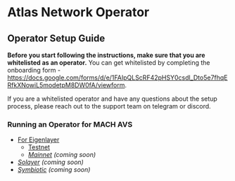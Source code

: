 # Atlas Network Operator

## Operator Setup Guide

**Before you start following the instructions, make sure that you are whitelisted as an operator.** You can get whitelisted by completing the onboarding form -  https://docs.google.com/forms/d/e/1FAIpQLScRF42pHSY0csdl_Dto5e7fhqERfkXNowiL5modetpM8DW0fA/viewform. 

If you are a whitelisted operator and have any questions about the setup process, please reach out to the support team on telegram or discord.

### Running an Operator for MACH AVS

- [For Eigenlayer](./eigenlayer)
  - [Testnet](./eigenlayer/testnet/README.md)
  - *[Mainnet](./eigenlayer/mainnet/) (coming soon)*
- *[Solayer](./solayer) (coming soon)*
- *[Symbiotic](./symbiotic) (coming soon)*

